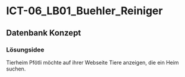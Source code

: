 # ICT-06_LB01_Buehler_Reiniger

## Datenbank Konzept
### Lösungsidee
Tierheim Pfötli möchte auf ihrer Webseite Tiere anzeigen, die ein Heim suchen.  
